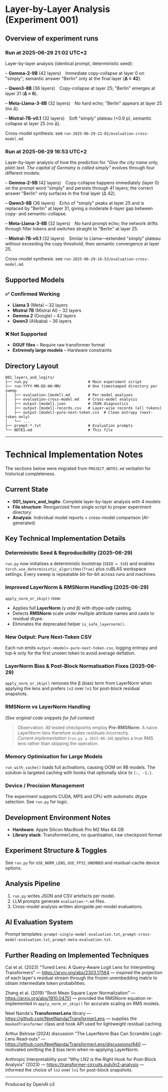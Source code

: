 # Layer-by-Layer Analysis (Experiment 001)

## Overview of experiment runs

### Run at 2025-06-29 21:02 UTC+2

Layer-by-layer analysis (identical prompt, deterministic seed):

– **Gemma-2-9B** (42 layers) Immediate copy-collapse at layer 0 on "simply"; semantic answer "Berlin" only at the final layer (**Δ = 42**).

– **Qwen3-8B** (36 layers) Copy-collapse at layer 25; "Berlin" emerges at layer 31 (**Δ = 6**).

– **Meta-Llama-3-8B** (32 layers) No hard echo; "Berlin" appears at layer 25 (no Δ).

– **Mistral-7B-v0.1** (32 layers) Soft "simply" plateau (<0.9 p), semantic collapse at layer 25 (no Δ).

Cross-model synthesis: see `run-2025-06-29-21-02/evaluation-cross-model.md`.

### Run at 2025-06-29 16:53 UTC+2

Layer-by-layer analysis of how the prediction for *"Give the city name only, plain text. The capital of Germany is called simply"* evolves through four different models:

– **Gemma-2-9B** (42 layers) Copy-collapse happens immediately (layer 0) on the prompt word "simply" and persists through 41 layers; the correct answer "Berlin" only surfaces in the final layer (Δ 42).

– **Qwen3-8B** (36 layers) Echo of "simply" peaks at layer 25 and is replaced by "Berlin" at layer 31, giving a moderate 6-layer gap between copy- and semantic-collapse.

– **Meta-Llama-3-8B** (32 layers) No hard prompt echo; the network drifts through filler tokens and switches straight to "Berlin" at layer 25.

– **Mistral-7B-v0.1** (32 layers) Similar to Llama—extended "simply" plateau without exceeding the copy threshold, then semantic convergence at layer 25.

Cross-model synthesis: see `run-2025-06-29-16-53/evaluation-cross-model.md`.

## Supported Models

### ✅ Confirmed Working
- **Llama 3** (Meta) – 32 layers
- **Mistral 7B** (Mistral AI) – 32 layers  
- **Gemma 2** (Google) – 42 layers
- **Qwen3** (Alibaba) – 36 layers

### ❌ Not Supported
- **GGUF files** – Require raw transformer format
- **Extremely large models** – Hardware constraints

## Directory Layout

```
001_layers_and_logits/
├── run.py                           # Main experiment script
├── run-YYYY-MM-DD-HH-MM/            # One timestamped directory per sweep
│   ├── evaluation-[model].md        # Per-model analyses  
│   ├── evaluation-cross-model.md    # Cross-model analysis
│   ├── output-[model].json          # JSON diagnostics
│   ├── output-[model]-records.csv   # Layer-wise records (all tokens)
│   ├── output-[model]-pure-next-token.csv  # Clean entropy (next-token only)
│   └── ...
├── prompt-*.txt                     # Evaluation prompts
└── NOTES.md                         # This file
```

---

# Technical Implementation Notes

The sections below were migrated from `PROJECT_NOTES.md` verbatim for historical completeness.

## Current State
- **001_layers_and_logits**: Complete layer-by-layer analysis with 4 models
- **File structure**: Reorganized from single script to proper experiment directory
- **Analysis**: Individual model reports + cross-model comparison (AI-generated)

## Key Technical Implementation Details

### Deterministic Seed & Reproducibility (2025-06-29)
`run.py` now initialises a deterministic bootstrap (`SEED = 316`) and enables `torch.use_deterministic_algorithms(True)` plus cuBLAS workspace settings.  Every sweep is repeatable bit-for-bit across runs and machines.

### Improved LayerNorm & RMSNorm Handling (2025-06-29)
`apply_norm_or_skip()` now:
* Applies full **LayerNorm** (γ *and* β) with dtype-safe casting.
* Detects **RMSNorm** scale under multiple attribute names and casts to residual dtype.
* Eliminates the deprecated helper `is_safe_layernorm()`.

### New Output: Pure Next-Token CSV
Each run emits `output-<model>-pure-next-token.csv`, logging entropy and top-k only for the first unseen token to avoid average deflation.

### LayerNorm Bias & Post-Block Normalisation Fixes (2025-06-29)
`apply_norm_or_skip()` removes the β (bias) term from LayerNorm when applying the lens and prefers `ln2` over `ln1` for post-block residual snapshots.

### RMSNorm vs LayerNorm Handling
*(See original code snippets for full context)*

> Observation: All tested checkpoints employ **Pre-RMSNorm**. A naive LayerNorm lens therefore scales residuals incorrectly.  
> *Current implementation* (`run.py ≥ 2025-06-28`) applies a true RMS lens rather than skipping the operation.

### Memory Optimisation for Large Models
`run_with_cache()` loads full activations, causing OOM on 9B models. The solution is targeted caching with hooks that optionally slice to `[:, -1:]`.

### Device / Precision Management
The experiment supports CUDA, MPS and CPU with automatic dtype selection. See `run.py` for logic.

## Development Environment Notes
- **Hardware**: Apple Silicon MacBook Pro M2 Max 64 GB
- **Library stack**: TransformerLens, no quantisation, raw checkpoint format

## Experiment Structure & Toggles
See `run.py` for `USE_NORM_LENS`, `USE_FP32_UNEMBED` and residual-cache device options.

## Analysis Pipeline
1. `run.py` writes JSON and CSV artefacts per model.  
2. LLM prompts generate `evaluation-*.md` files.  
3. Cross-model analysis written alongside per-model evaluations.  

## AI Evaluation System
Prompt templates: `prompt-single-model-evaluation.txt`, `prompt-cross-model-evaluation.txt`, `prompt-meta-evaluation.txt`.

## Further Reading on Implemented Techniques

Cai et al. (2023) "Tuned Lens: A Query-Aware Logit Lens for Interpreting Transformers" — https://arxiv.org/abs/2303.17564 — inspired the projection of each layer's residual stream through the frozen unembedding matrix to obtain intermediate token probabilities.

Zhang et al. (2019) "Root Mean Square Layer Normalization" — https://arxiv.org/abs/1910.04751 — provided the RMSNorm equation re-implemented in `apply_norm_or_skip()` for accurate scaling on RMS models.

Neel Nanda's **TransformerLens** library — https://github.com/NeelNanda/TransformerLens — supplies the `HookedTransformer` class and hook API used for lightweight residual caching.

Arthur Belrose (2024) discussion "The LayerNorm Bias Can Scramble Logit-Lens Read-outs" — https://github.com/NeelNanda/TransformerLens/discussions/640 — motivated omitting the β bias term when re-applying LayerNorm.

Anthropic Interpretability post "Why LN2 is the Right Hook for Post-Block Analysis" (2023) — https://transformer-circuits.pub/ln2-analysis — informed the choice of `ln2` over `ln1` for post-block snapshots.

---
Produced by OpenAI o3